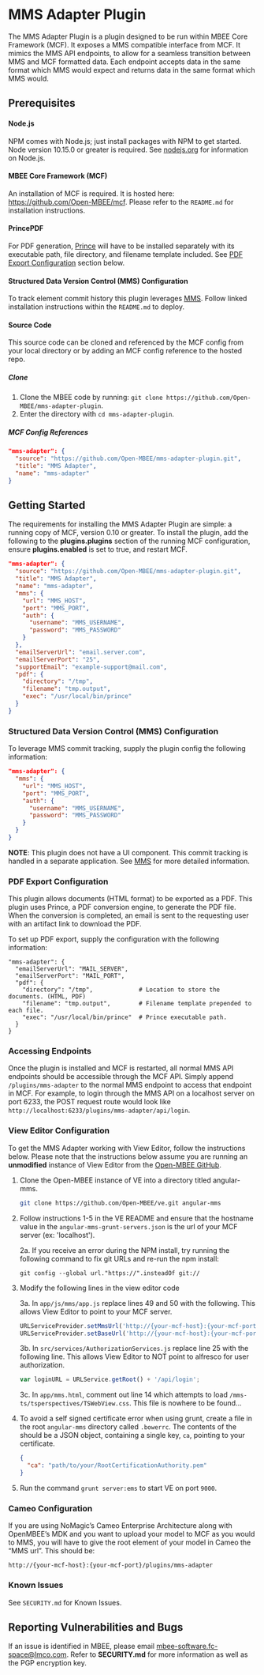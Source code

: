 # MMS Adapter Plugin
The MMS Adapter Plugin is a plugin designed to be run within MBEE Core Framework (MCF). 
It exposes a MMS compatible interface from MCF. It mimics the MMS API endpoints, to 
allow for a seamless transition between MMS and MCF formatted data. Each endpoint 
accepts data in the same format which MMS would expect and returns data in the same 
format which MMS would.

## Prerequisites

#### Node.js
NPM comes with Node.js; just install packages with NPM to get started. 
Node version 10.15.0 or greater is required.
See [nodejs.org](https://nodejs.org/en/) for information on Node.js.

#### MBEE Core Framework (MCF)
An installation of MCF is required. It is hosted here: https://github.com/Open-MBEE/mcf. 
Please refer to the `README.md` for installation instructions.

#### PrincePDF
For PDF generation, [Prince](https://www.princexml.com/) will have to be installed 
separately with its executable path, file directory, and filename template included. 
See [PDF Export Configuration](#pdf-export-configuration) section below.

#### Structured Data Version Control (MMS) Configuration
To track element commit history this plugin leverages [MMS](https://github.com/Open-MBEE/mms).
Follow linked installation instructions within the `README.md` to deploy.

#### Source Code
This source code can be cloned and referenced by the MCF config from your local directory 
or by adding an MCF config reference to the hosted repo.

##### Clone
1. Clone the MBEE code by running: `git clone https://github.com/Open-MBEE/mms-adapter-plugin`. 
2. Enter the directory with `cd mms-adapter-plugin`.

##### MCF Config References
```json
"mms-adapter": {
  "source": "https://github.com/Open-MBEE/mms-adapter-plugin.git",
  "title": "MMS Adapter",
  "name": "mms-adapter"
}
```

## Getting Started
The requirements for installing the MMS Adapter Plugin are simple: a running
copy of MCF, version 0.10 or greater. To install the plugin, add the following
to the **plugins.plugins** section of the running MCF configuration, ensure
**plugins.enabled** is set to true, and restart MCF.

```json
"mms-adapter": {
  "source": "https://github.com/Open-MBEE/mms-adapter-plugin.git",
  "title": "MMS Adapter",
  "name": "mms-adapter",
  "mms": {
    "url": "MMS_HOST",
    "port": "MMS_PORT",
    "auth": {
      "username": "MMS_USERNAME",
      "password": "MMS_PASSWORD"
    }
  },
  "emailServerUrl": "email.server.com",
  "emailServerPort": "25",
  "supportEmail": "example-support@mail.com",
  "pdf": {
    "directory": "/tmp",
    "filename": "tmp.output",
    "exec": "/usr/local/bin/prince"
  }
}
```

### Structured Data Version Control (MMS) Configuration
To leverage MMS commit tracking, supply the plugin config the following information:

```json
"mms-adapter": {
  "mms": {
    "url": "MMS_HOST",
    "port": "MMS_PORT",
    "auth": {
      "username": "MMS_USERNAME",
      "password": "MMS_PASSWORD"
    }
  }
}
```

**NOTE**: This plugin does not have a UI component. This commit tracking is handled 
in a separate application. See [MMS](https://github.com/Open-MBEE/mms) for 
more detailed information.

### PDF Export Configuration
This plugin allows documents (HTML format) to be exported as a PDF. This plugin 
uses Prince, a PDF conversion engine, to generate the PDF file. When the 
conversion is completed, an email is sent to the requesting user with an artifact
link to download the PDF. 

To set up PDF export, supply the configuration with the following information:

```
"mms-adapter": {
  "emailServerUrl": "MAIL_SERVER",
  "emailServerPort": "MAIL_PORT",
  "pdf": {
    "directory": "/tmp",             # Location to store the documents. (HTML, PDF) 
    "filename": "tmp.output",        # Filename template prepended to each file.
    "exec": "/usr/local/bin/prince"  # Prince executable path.
  }
}
```

### Accessing Endpoints
Once the plugin is installed and MCF is restarted, all normal MMS API endpoints
should be accessible through the MCF API. Simply append
`/plugins/mms-adapter` to the normal MMS endpoint to access that endpoint in
MCF. For example, to login through the MMS API on a localhost server on port
6233, the POST request route would look like 
`http://localhost:6233/plugins/mms-adapter/api/login`.

### View Editor Configuration
To get the MMS Adapter working with View Editor, follow the instructions below.
Please note that the instructions below assume you are running an **unmodified**
instance of View Editor from the [Open-MBEE GitHub](https://github.com/Open-MBEE/ve).

1. Clone the Open-MBEE instance of VE into a directory titled angular-mms.
    ```bash
    git clone https://github.com/Open-MBEE/ve.git angular-mms
    ```
2. Follow instructions 1-5 in the VE README and ensure that the hostname value
   in the `angular-mms-grunt-servers.json` is the url of your MCF server (ex: 
   'localhost').

   2a. If you receive an error during the NPM install, try running the following
   command to fix git URLs and re-run the npm install:
   
   ```
   git config --global url."https://".insteadOf git://
   ```
   
3. Modify the following lines in the view editor code

   3a. In `app/js/mms/app.js` replace lines 49 and 50 with the following. This
   allows View Editor to point to your MCF server.
   
   ```javascript
   URLServiceProvider.setMmsUrl('http://{your-mcf-host}:{your-mcf-port}/plugins/mms-adapter/alfresco/service');
   URLServiceProvider.setBaseUrl('http://{your-mcf-host}:{your-mcf-port}/plugins/mms-adapter/alfresco/service');
   ```
   3b. In `src/services/AuthorizationServices.js` replace line 25 with the
   following line. This allows View Editor to NOT point to alfresco for user
   authorization.
   
   ```javascript
   var loginURL = URLService.getRoot() + '/api/login';
   ```
   3c. In `app/mms.html`, comment out line 14 which attempts to load
   `/mms-ts/tsperspectives/TSWebView.css`. This file is nowhere to be found...
   
4. To avoid a self signed certificate error when using grunt, create a file in
   the root `angular-mms` directory called `.bowerrc`. The contents of the should
   be a JSON object, containing a single key, `ca`, pointing to your certificate.
   
   ```json
   {
     "ca": "path/to/your/RootCertificationAuthority.pem"   
   }
    ```
   
5. Run the command `grunt server:ems` to start VE on port `9000`.

### Cameo Configuration
If you are using NoMagic’s Cameo Enterprise Architecture along with OpenMBEE’s MDK and 
you want to upload your model to MCF as you would to MMS, you will have to give the 
root element of your model in Cameo the “MMS url”. This should be:

```
http://{your-mcf-host}:{your-mcf-port}/plugins/mms-adapter
```

### Known Issues

See `SECURITY.md` for Known Issues.

## Reporting Vulnerabilities and Bugs

If an issue is identified in MBEE, please email
[mbee-software.fc-space@lmco.com](mailto:mbee-software.fc-space@lmco.com).
Refer to **SECURITY.md** for more information as well as the PGP encryption key.

